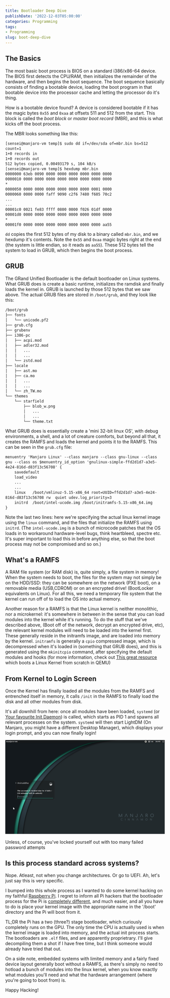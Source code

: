 ```yaml
---
title: Bootloader Deep Dive
publishDate: '2022-12-03T05:00:00'
categories: Programming
tags:
- Programming
slug: boot-deep-dive
---
```


## The Basics

The most basic boot process is BIOS on a standard i386/x86-64 device. The BIOS
first detects the CPU/RAM, then initializes the remainder of the hardware, and
then begins the boot sequence. The boot sequence basically consists of finding 
a bootable device, loading the boot program in that bootable device into the 
processor cache and letting the processor do it's thing.

How is a bootable device found? A device is considered bootable if it has the 
magic bytes `0x55` and `0xaa` at offsets 511 and 512 from the start. This block
is called the _boot block_ or _master boot record_ (MBR), and this is what
kicks off the boot process. 

The MBR looks something like this: 
```shell
[sensei@manjaro-vm temp]$ sudo dd if=/dev/sda of=mbr.bin bs=512 count=1
1+0 records in
1+0 records out
512 bytes copied, 0.00493179 s, 104 kB/s
[sensei@manjaro-vm temp]$ hexdump mbr.bin 
0000000 63eb 0090 0000 0000 0000 0000 0000 0000
0000010 0000 0000 0000 0000 0000 0000 0000 0000
*
0000050 0000 0000 0000 0000 0000 8000 0001 0000
0000060 0000 0000 faff 9090 c2f6 7480 f605 70c2
...
...
00001c0 0021 fe83 ffff 0800 0000 f026 01df 0000
00001d0 0000 0000 0000 0000 0000 0000 0000 0000
*
00001f0 0000 0000 0000 0000 0000 0000 0000 aa55
```

`dd` copies the first 512 bytes of my disk to a binary called `mbr.bin`, and 
we hexdump it's contents. Note the `0x55` and `0xaa` magic bytes right at the 
end (the system is little endian, so it reads as `aa55`). These 512 bytes tell 
the system to load in GRUB, which then begins the boot process.

## GRUB

The GRand Unified Bootloader is the default bootloader on Linux systems. What 
GRUB does is create a basic runtime, initializes the ramdisk and finally loads 
the kernel in. GRUB is launched by those 512 bytes that we saw above. The
actual GRUB files are stored in `/boot/grub`, and they look like this:

```shell
/boot/grub
├── fonts
│   └── unicode.pf2
├── grub.cfg
├── grubenv
├── i386-pc
│   ├── acpi.mod
│   ├── adler32.mod
│   │   ...
│   │   ...
│   └── zstd.mod
├── locale
│   ├── ast.mo
│   ├── ca.mo
│   │   ...
│   │   ...
│   └── zh_TW.mo
└── themes
    └── starfield
        ├── blob_w.png
        │   ...
        │   ...
        └── theme.txt
```

What GRUB does is essentially create a 'mini 32-bit linux OS', with debug
environments, a shell, and a lot of creature comforts, but beyond all that, it 
creates the RAMFS and loads the kernel and points it to the RAMFS. This can be 
seen in the `grub.cfg` file:

```shell
menuentry 'Manjaro Linux' --class manjaro --class gnu-linux --class gnu --class os $menuentry_id_option 'gnulinux-simple-ffd2d1d7-a3e5-4e24-816d-d83f13c56708' {
    savedefault
    load_video
    ...
    ...
    linux	/boot/vmlinuz-5.15-x86_64 root=UUID=ffd2d1d7-a3e5-4e24-816d-d83f13c56708 rw  quiet udev.log_priority=3
    initrd	/boot/intel-ucode.img /boot/initramfs-5.15-x86_64.img
}
```

Note the last two lines: here we're specifying the actual linux kernel image
using the `linux` command, and the files that initialize the RAMFS using `initrd`.
(The `intel-ucode.img` is a bunch of microcode patches that the OS loads in to 
workaround hardware-level bugs, think heartbleed, spectre etc. It's super 
important to load this in before anything else, so that the boot process may 
not be compromised and so on.)

## What's a RAMFS

A RAM file system (or RAM disk) is, quite simply, a file system in memory! When 
the system needs to boot, the files for the system may not simply be on the 
HDD/SSD: they can be somewhere on the network (PXE boot), on a removable media 
(USB,CDROM) or on an encrypted drive! (BootLocker equivalents on Linux). For 
all this, we need a temporary file system that the kernel can run off of to
load the OS into actual memory.

Another reason for a RAMFS is that the Linux kernel is neither monolithic, nor 
a microkernel: it's somewhere in between in the sense that you can load modules 
into the kernel while it's running. To do the stuff that we've described above,
(Boot off of the network, decrypt an encrypted drive, etc), the relevant kernel 
modules will need to be loaded into the kernel first. These generally reside in 
the initramfs image, and are loaded into memory by the kernel. `initramfs` is 
generally a `cpio` compressed image, which is decompressed when it's loaded in 
(something that GRUB does), and this is generated using the `mkinitcpio` command, 
after specifying the default modules and hooks (for more information, check 
out [This great resource](https://nickdesaulniers.github.io/blog/2018/10/24/booting-a-custom-linux-kernel-in-qemu-and-debugging-it-with-gdb/)
which boots a Linux Kernel from scratch in QEMU)

## From Kernel to Login Screen

Once the Kernel has finally loaded all the modules from the RAMFS and entrenched 
itself in memory, it calls `/init` in the RAMFS to finally load the disk and 
all other modules from disk.

It's all downhill from here: once all modules have been loaded, `systemd` (or 
[Your favourite Init Daemon](https://nosystemd.org/)) is called, which starts 
as PID 1 and spawns all relevant processes on the system. `systemd` will then 
start LightDM (On Manjaro, you might have a different Desktop Manager), which 
displays your login prompt, and you can now finally login!

![image of a login screen](res/manjaro_cinnamon.png)

Unless, of course, you've locked yourself out with too many failed password 
attempts

## Is this process standard across systems?

Nope. Atleast, not when you change architectures. Or go to UEFI. Ah, let's just 
say this is very specific.

I bumped into this whole process as I wanted to do some kernel hacking on my 
faithful [Raspberry Pi](https://aniruddhadeb.com/articles/2022/arch-linux-1.html).
I regret to inform all Pi hackers that the bootloader process for the Pi is 
[completely different](https://raspberrypi.stackexchange.com/questions/10442/what-is-the-boot-sequence/10595#10595),
and much easier, and all you have to do is place your kernel image with the 
appropriate name in the '/boot' directory and the Pi will boot from it.

TL;DR the Pi has a two (three?) stage bootloader, which curiously completely 
runs on the GPU. The only time the CPU is actually used is when the kernel image 
is loaded into memory, and the actual init process starts. The bootloaders are 
`.elf` files, and are apparently proprietrary. I'll give decompiling them a 
shot if I have free time, but I think someone would already have tried that out.

On a side note, embedded systems with limited memory and a fairly fixed device 
layout generally boot without a RAMFS, as there's simply no need to hotload a 
bunch of modules into the linux kernel, when you know exactly what modules you'll 
need and what the hardware arrangement (where you're going to boot from) is.

Happy Hacking!

